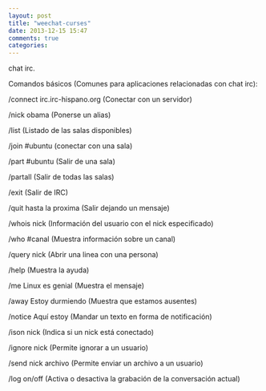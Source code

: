 ```yaml
---
layout: post
title: "weechat-curses"
date: 2013-12-15 15:47
comments: true
categories: 
---
```

chat irc.

Comandos básicos (Comunes para aplicaciones relacionadas con chat irc):

/connect irc.irc-hispano.org (Conectar con un servidor)

/nick obama (Ponerse un alias)

/list (Listado de las salas disponibles)

/join #ubuntu (conectar con una sala)

/part #ubuntu (Salir de una sala)

/partall (Salir de todas las salas)

/exit (Salir de IRC)

/quit hasta la proxima (Salir dejando un mensaje)

/whois nick (Información del usuario con el nick especificado)

/who #canal (Muestra información sobre un canal)

/query nick (Abrir una linea con una persona)

/help (Muestra la ayuda)

/me Linux es genial (Muestra el mensaje)

/away Estoy durmiendo (Muestra que estamos ausentes)

/notice Aquí estoy (Mandar un texto en forma de notificación)

/ison nick (Indica si un nick está conectado)

/ignore nick (Permite ignorar a un usuario)

/send nick archivo (Permite enviar un archivo a un usuario)

/log on/off (Activa o desactiva la grabación de la conversación actual)

